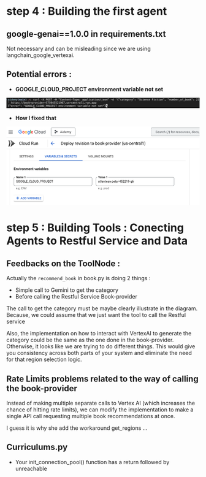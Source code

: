 # step 4 : Building the first agent 

## google-genai==1.0.0 in requirements.txt 

Not necessary and can be misleading since we are using 
langchain_google_vertexai. 

## Potential errors :

- **GOOGLE_CLOUD_PROJECT environment variable not set**

![step4_1](step4_1.png)

- **How I fixed that** 

![step4_2](step4_2.png)

# step 5 : Building Tools : Conecting Agents to Restful Service and Data

## Feedbacks on the ToolNode : 

Actually the `recommend_book` in book.py is doing 2 things : 

- Simple call to Gemini to get the category 
- Before calling the Restful Service Book-provider 

The call to get the category must be maybe clearly illustrate in the diagram. 
Because, we could assume that we just want the tool to call the Restful service

Also, the implementation on how to interact with VertexAI to generate the category 
could be the same as the one done in the book-provider. Otherwise, it looks like we are trying to do different things.  This would give you consistency across both parts of your system and eliminate the need for that region selection logic.

## Rate Limits problems related to the way of calling the book-provider

 Instead of making multiple separate calls to Vertex AI (which increases the chance of hitting rate limits), we can modify the implementation to make a single API call requesting multiple book recommendations at once.

 I guess it is why she add the workaround get_regions ...

## Curriculums.py

- Your init_connection_pool() function has a return followed by unreachable






